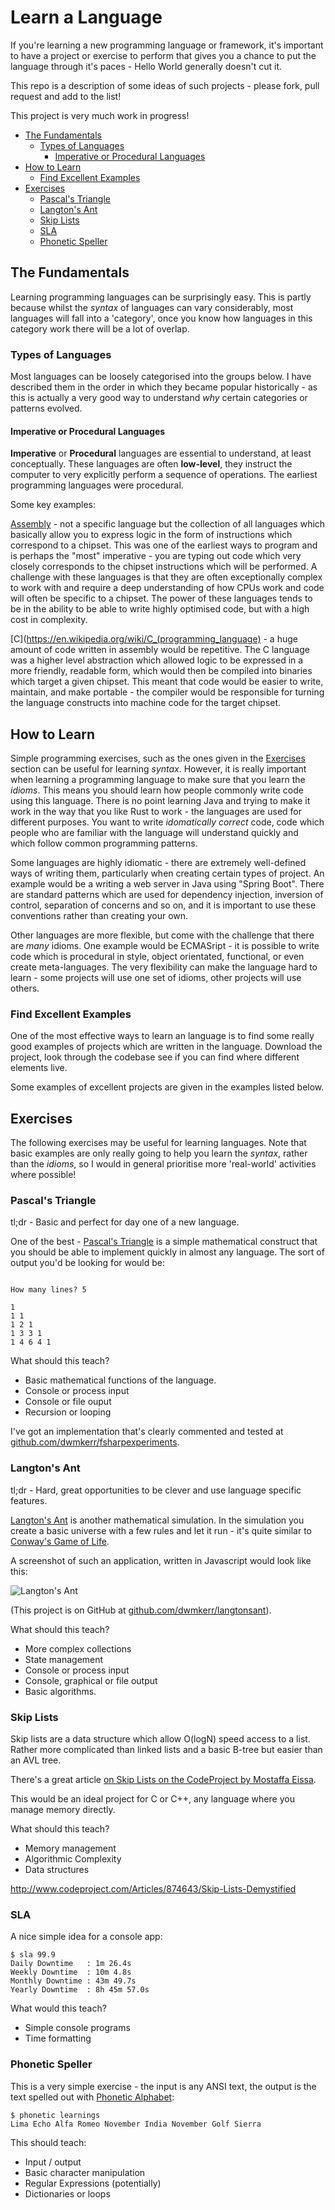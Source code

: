 # Learn a Language

If you're learning a new programming language or framework, it's important to have a project or exercise to perform that gives you a chance to put the language through it's paces - Hello World generally doesn't cut it.

This repo is a description of some ideas of such projects - please fork, pull request and add to the list!

This project is very much work in progress!

<!-- vim-markdown-toc GFM -->

* [The Fundamentals](#the-fundamentals)
    * [Types of Languages](#types-of-languages)
        * [Imperative or Procedural Languages](#imperative-or-procedural-languages)
* [How to Learn](#how-to-learn)
    * [Find Excellent Examples](#find-excellent-examples)
* [Exercises](#exercises)
    * [Pascal's Triangle](#pascals-triangle)
    * [Langton's Ant](#langtons-ant)
    * [Skip Lists](#skip-lists)
    * [SLA](#sla)
    * [Phonetic Speller](#phonetic-speller)

<!-- vim-markdown-toc -->

## The Fundamentals

Learning programming languages can be surprisingly easy. This is partly because whilst the _syntax_ of languages can vary considerably, most languages will fall into a 'category', once you know how languages in this category work there will be a lot of overlap.

### Types of Languages

Most languages can be loosely categorised into the groups below. I have described them in the order in which they became popular historically - as this is actually a very good way to understand _why_ certain categories or patterns evolved.

#### Imperative or Procedural Languages

**Imperative** or **Procedural** languages are essential to understand, at least conceptually. These languages are often **low-level**, they instruct the computer to very explicitly perform a sequence of operations. The earliest programming languages were procedural.

Some key examples:

[Assembly](https://en.wikipedia.org/wiki/Assembly_language) - not a specific language but the collection of all languages which basically allow you to express logic in the form of instructions which correspond to a chipset. This was one of the earliest ways to program and is perhaps the "most" imperative - you are typing out code which very closely corresponds to the chipset instructions which will be performed. A challenge with these languages is that they are often exceptionally complex to work with and require a deep understanding of how CPUs work and code will often be specific to a chipset. The power of these languages tends to be in the ability to be able to write highly optimised code, but with a high cost in complexity.

[C](https://en.wikipedia.org/wiki/C_(programming_language) - a huge amount of code written in assembly would be repetitive. The C language was a higher level abstraction which allowed logic to be expressed in a more friendly, readable form, which would then be compiled into binaries which target a given chipset. This meant that code would be easier to write, maintain, and make portable - the compiler would be responsible for turning the language constructs into machine code for the target chipset.

## How to Learn

Simple programming exercises, such as the ones given in the [Exercises](#exercises) section can be useful for learning _syntax_. However, it is really important when learning a programming language to make sure that you learn the _idioms_. This means you should learn how people commonly write code using this language. There is no point learning Java and trying to make it work in the way that you like Rust to work - the languages are used for different purposes. You want to write _idomatically correct_ code, code which people who are familiar with the language will understand quickly and which follow common programming patterns.

Some languages are highly idiomatic - there are extremely well-defined ways of writing them, particularly when creating certain types of project. An example would be a writing a web server in Java using "Spring Boot". There are standard patterns which are used for dependency injection, inversion of control, separation of concerns and so on, and it is important to use these conventions rather than creating your own.

Other languages are more flexible, but come with the challenge that there are _many_ idioms. One example would be ECMASript - it is possible to write code which is procedural in style, object orientated, functional, or even create meta-languages. The very flexibility can make the language hard to learn - some projects will use one set of idioms, other projects will use others.

### Find Excellent Examples

One of the most effective ways to learn an language is to find some really good examples of projects which are written in the language. Download the project, look through the codebase see if you can find where different elements live.

Some examples of excellent projects are given in the examples listed below.

## Exercises

The following exercises may be useful for learning languages. Note that basic examples are only really going to help you learn the _syntax_, rather than the _idioms_, so I would in general prioritise more 'real-world' activities where possible!

### Pascal's Triangle

tl;dr - Basic and perfect for day one of a new language.

One of the best - [Pascal's Triangle](http://en.wikipedia.org/wiki/Pascal's_triangle) is a simple mathematical construct that you should be able to implement quickly in almost any language. The sort of output you'd be looking for would be:

````

How many lines? 5

1
1 1
1 2 1
1 3 3 1 
1 4 6 4 1
````

What should this teach?
* Basic mathematical functions of the language.
* Console or process input
* Console or file ouput
* Recursion or looping

I've got an implementation that's clearly commented and tested at [github.com/dwmkerr/fsharpexperiments](https://github.com/dwmkerr/fsharpexperiments).

### Langton's Ant

tl;dr - Hard, great opportunities to be clever and use language specific features.

[Langton's Ant](http://en.wikipedia.org/wiki/Langtons_ant) is another mathematical simulation. In the simulation you create a basic universe with a few rules and let it run - it's quite similar to [Conway's Game of Life](http://en.wikipedia.org/wiki/Conway%27s_Game_of_Life).

A screenshot of such an application, written in Javascript would look like this:

![Langton's Ant](https://raw.githubusercontent.com/dwmkerr/langtonsant/master/docs/langtonsant.jpg)

(This project is on GitHub at [github.com/dwmkerr/langtonsant](https://github.com/dwmkerr/langtonsant)).

What should this teach?
* More complex collections
* State management
* Console or process input
* Console, graphical or file output
* Basic algorithms.

### Skip Lists

Skip lists are a data structure which allow O(logN) speed access to a list. Rather more complicated than linked lists and a basic B-tree but easier than an AVL tree.

There's a great article [on Skip Lists on the CodeProject by Mostaffa Eissa](http://www.codeproject.com/Articles/874643/Skip-Lists-Demystified).

This would be an ideal project for C or C++, any language where you manage memory directly.

What should this teach?
 * Memory management
 * Algorithmic Complexity
 * Data structures



http://www.codeproject.com/Articles/874643/Skip-Lists-Demystified

### SLA

A nice simple idea for a console app:

```
$ sla 99.9
Daily Downtime   : 1m 26.4s
Weekly Downtime  : 10m 4.8s
Monthly Downtime : 43m 49.7s
Yearly Downtime  : 8h 45m 57.0s
```

What would this teach?

- Simple console programs
- Time formatting

### Phonetic Speller

This is a very simple exercise - the input is any ANSI text, the output is the text spelled out with [Phonetic Alphabet](https://en.wikipedia.org/wiki/NATO_phonetic_alphabet):

```
$ phonetic learnings
Lima Echo Alfa Romeo November India November Golf Sierra
```

This should teach:

- Input / output
- Basic character manipulation
- Regular Expressions (potentially)
- Dictionaries or loops
